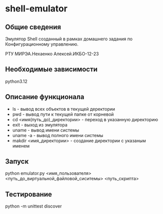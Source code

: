 # shell-emulator
## Общие сведения
Эмулятор Shell созданный в рамках домашнего задания по Конфигурационному управлению.

РТУ МИРЭА.Нехаенко Алексей.ИКБО-12-23
## Необходимые зависимости
python3.12
## Описание функционала
- ls - вывод всех объектов в текущей деректории
- pwd - вывод пути к текущей папке от корневой
- cd  <имя(путь_до)_директории> - переход в указанную директорию
- exit - выход из эмулятора
- uname - вывод имени системы
- uname -a - вывод полного имени системы
- makdir <имя_директории> - создание директории с указаным именем
## Запуск
python emulator.py <имя_пользователя> <путь_до_виртуальной_файловой_сиситемы> <путь_скрипта>
## Тестирование
python -m unittest discover